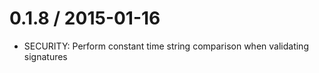 
0.1.8 / 2015-01-16
==================

  * SECURITY: Perform constant time string comparison when validating signatures

